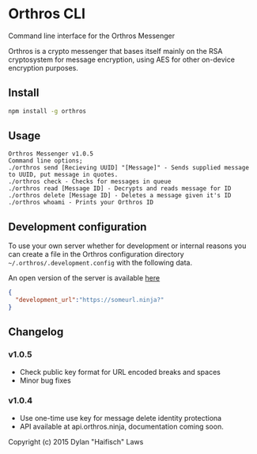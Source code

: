 # Orthros CLI
Command line interface for the Orthros Messenger

Orthros is a crypto messenger that bases itself mainly on the RSA cryptosystem for message encryption, using AES for other on-device encryption purposes.


## Install
```bash
npm install -g orthros
```

## Usage

```
Orthros Messenger v1.0.5
Command line options;
./orthros send [Recieving UUID] "[Message]" - Sends supplied message to UUID, put message in quotes.
./orthros check - Checks for messages in queue
./orthros read [Message ID] - Decrypts and reads message for ID
./orthros delete [Message ID] - Deletes a message given it's ID
./orthros whoami - Prints your Orthros ID
```

## Development configuration
To use your own server whether for development or internal reasons you can create a file in the Orthros configuration directory ```~/.orthros/.development.config``` with the following data.

An open version of the server is available [here](https://github.com/Haifisch/orthros_server)
```json
{
  "development_url":"https://someurl.ninja?"
}
```

## Changelog
### v1.0.5
- Check public key format for URL encoded breaks and spaces
- Minor bug fixes

### v1.0.4
- Use one-time use key for message delete identity protectiona
- API available at api.orthros.ninja, documentation coming soon.

Copyright (c) 2015 Dylan "Haifisch" Laws
